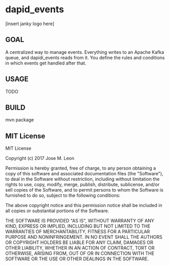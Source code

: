 # dapid_events
[insert janky logo here]

## GOAL
A centralized way to manage events. Everything writes to an Apache Kafka queue, and dapidi_events reads from it.
You define the rules and conditions in which events get handled after that.

## USAGE
TODO

## BUILD
mvn package

## MIT License
MIT License

Copyright (c) 2017 Jose M. Leon

Permission is hereby granted, free of charge, to any person obtaining a copy
of this software and associated documentation files (the "Software"), to deal
in the Software without restriction, including without limitation the rights
to use, copy, modify, merge, publish, distribute, sublicense, and/or sell
copies of the Software, and to permit persons to whom the Software is
furnished to do so, subject to the following conditions:

The above copyright notice and this permission notice shall be included in all
copies or substantial portions of the Software.

THE SOFTWARE IS PROVIDED "AS IS", WITHOUT WARRANTY OF ANY KIND, EXPRESS OR
IMPLIED, INCLUDING BUT NOT LIMITED TO THE WARRANTIES OF MERCHANTABILITY,
FITNESS FOR A PARTICULAR PURPOSE AND NONINFRINGEMENT. IN NO EVENT SHALL THE
AUTHORS OR COPYRIGHT HOLDERS BE LIABLE FOR ANY CLAIM, DAMAGES OR OTHER
LIABILITY, WHETHER IN AN ACTION OF CONTRACT, TORT OR OTHERWISE, ARISING FROM,
OUT OF OR IN CONNECTION WITH THE SOFTWARE OR THE USE OR OTHER DEALINGS IN THE
SOFTWARE.

